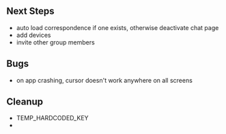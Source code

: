 ## Next Steps
- auto load correspondence if one exists, otherwise deactivate chat page
- add devices
- invite other group members

## Bugs
- on app crashing, cursor doesn't work anywhere on all screens

## Cleanup
- TEMP_HARDCODED_KEY
- 